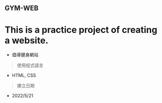 ## GYM-WEB
# This is a practice project of creating a website.

- 倡導健身網站

> 使用程式語言

- HTML, CSS

> 建立日期

- 2022/5/21
